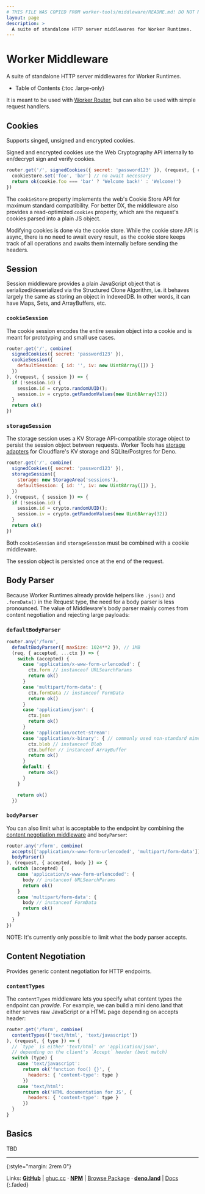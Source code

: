 ```yaml
---
# THIS FILE WAS COPIED FROM worker-tools/middleware/README.md! DO NOT MODIFY DIRECTLY!
layout: page
description: >
  A suite of standalone HTTP server middlewares for Worker Runtimes.
---
```


# Worker Middleware

A suite of standalone HTTP server middlewares for Worker Runtimes.

<noscript></noscript>
* Table of Contents
{:toc .large-only}

It is meant to be used with [Worker Router](../router), but can also be used with simple request handlers.


## Cookies
Supports singed, unsigned and encrypted cookies. 

Signed and encrypted cookies use the Web Cryptography API internally to en/decrypt sign and verify cookies. 

```js
router.get('/', signedCookies({ secret: 'password123' }), (request, { cookies, cookieStore }) => {
  cookieStore.set('foo', 'bar') // no await necessary
  return ok(cookie.foo === 'bar' ? 'Welcome back!' : 'Welcome!')
})
```

The `cookieStore` property implements the web's Cookie Store API for maximum standard compatibility. 
For better DX, the middleware also provides a read-optimized `cookies` property, which are the request's cookies parsed into a plain JS object. 

Modifying cookies is done via the cookie store. While the cookie store API is async, there is no need to await every result, as the cookie store keeps track of all operations and awaits them internally before sending the headers.

## Session
Session middleware provides a plain JavaScript object that is serialized/deserialized via the Structured Clone Algorithm, i.e. it behaves largely the same as storing an object in IndexedDB. In other words, it can have Maps, Sets, and ArrayBuffers, etc.

### `cookieSession`
The cookie session encodes the entire session object into a cookie and is meant for prototyping and small use cases. 

```js
router.get('/', combine(
  signedCookies({ secret: 'password123' }),
  cookieSession({ 
    defaultSession: { id: '', iv: new Uint8Array([]) }
  }) 
), (request, { session }) => {
  if (!session.id) {
    session.id = crypto.randomUUID();
    session.iv = crypto.getRandomValues(new Uint8Array(32))
  }
  return ok()
})
```

### `storageSession`
The storage session uses a KV Storage API-compatible storage object to persist the session object between requests. 
Worker Tools has [storage adapters](https://workers.tools/kv-storage) for Cloudflare's KV storage and SQLite/Postgres for Deno.

```js
router.get('/', combine(
  signedCookies({ secret: 'password123' }), 
  storageSession({ 
    storage: new StorageArea('sessions'),
    defaultSession: { id: '', iv: new Uint8Array([]) },
  }) 
), (request, { session }) => {
  if (!session.id) {
    session.id = crypto.randomUUID();
    session.iv = crypto.getRandomValues(new Uint8Array(32))
  }
  return ok()
})
```

Both `cookieSession` and `storageSession` must be combined with a cookie middleware.

The session object is persisted once at the end of the request.

## Body Parser
Because Worker Runtimes already provide helpers like `.json()` and `.formData()` in the Request type, the need for a body parser is less pronounced. The value of Middleware's body parser mainly comes from content negotiation and rejecting large payloads:

### `defaultBodyParser`

```js
router.any('/form', 
  defaultBodyParser({ maxSize: 1024**2 }), // 1MB 
  (req, { accepted, ...ctx }) => {
    switch (accepted) {
      case 'application/x-www-form-urlencoded': {
        ctx.form // instanceof URLSearchParams
        return ok()
      }
      case 'multipart/form-data': {
        ctx.formData // instanceof FormData
        return ok()
      }
      case 'application/json': {
        ctx.json
        return ok()
      }
      case 'application/octet-stream':
      case 'application/x-binary': { // commonly used non-standard mime type
        ctx.blob // instanceof Blob
        ctx.buffer // instanceof ArrayBuffer
        return ok()
      }
      default: {
        return ok()
      }
    }

    return ok()
  })
```

### `bodyParser`
You can also limit what is acceptable to the endpoint by combining the [content negotiation middleware](#content-negotiation) and `bodyParser`:

```js
router.any('/form', combine(
  accepts(['application/x-www-form-urlencoded', 'multipart/form-data']), 
  bodyParser()
), (request, { accepted, body }) => {
  switch (accepted) {
    case 'application/x-www-form-urlencoded': {
      body // instanceof URLSearchParams
      return ok()
    }
    case 'multipart/form-data': {
      body // instanceof FormData
      return ok()
    }
  }
})
```

NOTE: It's currently only possible to limit what the body parser accepts.

## Content Negotiation
Provides generic content negotiation for HTTP endpoints.   


### `contentTypes`
The `contentTypes` middleware lets you specify what content types the endpoint can *provide*. 
For example, we can build a mini deno.land that either serves raw JavaScript or a HTML page depending on accepts header:

```js
router.get('/form', combine(
  contentTypes(['text/html', 'text/javascript'])
), (request, { type }) => {
  // `type` is either 'text/html' or 'application/json',
  // depending on the client's `Accept` header (best match)
  switch (type) {
    case 'text/javascript': 
      return ok('function foo() {}', { 
        headers: { 'content-type': type } 
      })
    case 'text/html': 
      return ok('HTML documentation for JS', {
        headers: { 'content-type': type } 
      })
  }
}
```

## Basics
TBD

<!-- ## Use with Netlify Functions
```ts
import { Context } from "netlify:edge"
import { 
  withMiddleware, 
  combine, 
  signedCookies, 
  cookieSession, 
} from 'https://ghuc.cc/worker-tools/middleware/index.ts';

export default withMiddleware(
  combine(
    signedCookies({ secret: 'password123' }), 
    cookieSession(),
  ), 
  async (req, { cookies, body, args: [, _context] }) => {
    const context = _context as Context
    return await context.next()
  }
)
``` -->

***
{:style="margin: 2rem 0"}

Links:
[__GitHub__](https://github.com/worker-tools/middleware)
| [ghuc.cc](https://ghuc.cc/worker-tools/middleware/index.ts)
· [__NPM__](https://www.npmjs.com/package/@worker-tools/middleware) 
| [Browse Package](https://unpkg.com/browse/@worker-tools/middleware/)
· [__deno.land__](https://deno.land/x/workers_middleware)
| [Docs](https://doc.deno.land/https://raw.githubusercontent.com/worker-tools/middleware/master/index.ts)
{:.faded}
<br/>
